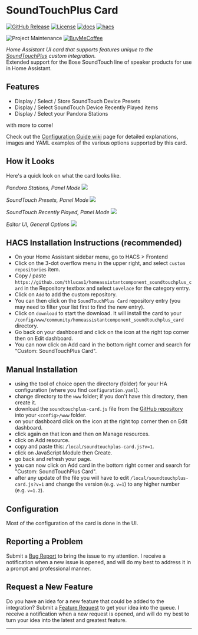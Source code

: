 # SoundTouchPlus Card

[![GitHub Release][releases-shield]][releases] [![License][license-shield]](LICENSE) [![docs][docs-shield]][docs] [![hacs][hacs-shield]][hacs]

![Project Maintenance][maintenance-shield] [![BuyMeCoffee][buymecoffee-shield]][buymecoffee]

_Home Assistant UI card that supports features unique to the [SoundTouchPlus](https://github.com/thlucas1/homeassistantcomponent_soundtouchplus) custom integration._  
Extended support for the Bose SoundTouch line of speaker products for use in Home Assistant.

## Features

* Display / Select / Store SoundTouch Device Presets
* Display / Select SoundTouch Device Recently Played items
* Display / Select your Pandora Stations

with more to come!

Check out the [Configuration Guide wiki](https://github.com/thlucas1/homeassistantcomponent_soundtouchplus_card/wiki/Configuration-Guide) page for detailed explanations, images and YAML examples of the various options supported by this card.

## How it Looks

Here's a quick look on what the card looks like.

_Pandora Stations, Panel Mode_
<img src="https://raw.githubusercontent.com/wiki/thlucas1/homeassistantcomponent_soundtouchplus_card/images/UIDashboards/panel_pandora.png?v01_20240509">   

_SoundTouch Presets, Panel Mode_
<img src="https://raw.githubusercontent.com/wiki/thlucas1/homeassistantcomponent_soundtouchplus_card/images/UIDashboards/panel_presets.png?v01_20240509">   

_SoundTouch Recently Played, Panel Mode_
<img src="https://raw.githubusercontent.com/wiki/thlucas1/homeassistantcomponent_soundtouchplus_card/images/UIDashboards/panel_recently_played.png?v01_20240509">   

_Editor UI, General Options_
<img src="https://raw.githubusercontent.com/wiki/thlucas1/homeassistantcomponent_soundtouchplus_card/images/ConfigurationOptions/general_options.png?v01_20240509">   

## HACS Installation Instructions (recommended)

- On your Home Assistant sidebar menu, go to HACS > Frontend
- Click on the 3-dot overflow menu in the upper right, and select `custom repositories` item.
- Copy / paste `https://github.com/thlucas1/homeassistantcomponent_soundtouchplus_card` in the Repository textbox and select `Lovelace` for the category entry.
- Click on `Add` to add the custom repository.
- You can then click on the `SoundTouchPlus Card` repository entry (you may need to filter your list first to find the new entry).
- Click on `download` to start the download. It will install the card to your `/config/www/community/homeassistantcomponent_soundtouchplus_card` directory.
- Go back on your dashboard and click on the icon at the right top corner then on Edit dashboard.
- You can now click on Add card in the bottom right corner and search for "Custom: SoundTouchPlus Card".

## Manual Installation

- using the tool of choice open the directory (folder) for your HA configuration (where you find `configuration.yaml`).
- change directory to the `www` folder; if you don't have this directory, then create it.
- download the `soundtouchplus-card.js` file from the [GitHub repository](https://github.com/thlucas1/homeassistantcomponent_soundtouchplus_card) into your `<config>/www` folder.
- on your dashboard click on the icon at the right top corner then on Edit dashboard.
- click again on that icon and then on Manage resources.
- click on Add resource.
- copy and paste this: `/local/soundtouchplus-card.js?v=1`.
- click on JavaScript Module then Create.
- go back and refresh your page.
- you can now click on Add card in the bottom right corner and search for "Custom: SoundTouchPlus Card".
- after any update of the file you will have to edit `/local/soundtouchplus-card.js?v=1` and change the version (e.g. `v=1`) to any higher number (e.g. `v=1.2`).


## Configuration 

Most of the configuration of the card is done in the UI.

## Reporting a Problem

Submit a [Bug Report](https://github.com/thlucas1/homeassistantcomponent_soundtouchplus_card/issues/new?assignees=&labels=Bug&projects=&template=bug.yml) to bring the issue to my attention. I receive a notification when a new issue is opened, and will do my best to address it in a prompt and professional manner.

## Request a New Feature

Do you have an idea for a new feature that could be added to the integration?  Submit a [Feature Request](https://github.com/thlucas1/homeassistantcomponent_soundtouchplus_card/issues/new?assignees=&labels=Feature%2BRequest&projects=&template=feature_request.yml) to get your idea into the queue. I receive a notification when a new request is opened, and will do my best to turn your idea into the latest and greatest feature.

***

[releases-shield]: https://img.shields.io/github/release/thlucas1/homeassistantcomponent_soundtouchplus_card.svg?style=for-the-badge
[releases]: https://github.com/thlucas1/homeassistantcomponent_soundtouchplus_card/releases
[license-shield]: https://img.shields.io/github/license/thlucas1/homeassistantcomponent_soundtouchplus_card.svg?style=for-the-badge
[docs]: https://github.com/thlucas1/homeassistantcomponent_soundtouchplus_card/wiki
[docs-shield]: https://img.shields.io/badge/Docs-Wiki-blue.svg?style=for-the-badge
[hacs]: https://github.com/hacs/integration
[hacs-shield]: https://img.shields.io/badge/HACS-Default-41BDF5.svg?style=for-the-badge

[maintenance-shield]: https://img.shields.io/badge/maintainer-Todd%20Lucas%20%40thlucas1-blue.svg?style=for-the-badge
[buymecoffee]: https://www.buymeacoffee.com/thlucas1
[buymecoffee-shield]: https://img.shields.io/badge/buy%20me%20a%20coffee-donate-yellow.svg?style=for-the-badge
